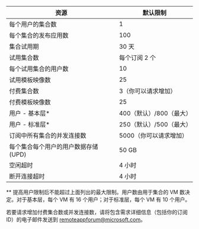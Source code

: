 
|资源 | 默认限制|
|--------------|--------|
|每个用户的集合数| 1|
|每个集合的发布应用数|	100|	
|集合试用期| 30 天|
|试用集合数| 每个订阅 2 个|
|每个试用集合的用户数| 10|
|试用模板映像数|	25|
|付费集合数| 3（你可以请求增加）|
|付费模板映像数| 25|	
|用户 - 基本层*| 400（默认）/800（最大）|
|用户 - 标准层*| 250（默认）/500（最大）|
|订阅中所有集合的并发连接数| 5000（你可以请求增加）|
|每个集合每个用户的用户数据存储 (UPD)| 50 GB|
|空闲超时| 4 小时|
|断开连接超时| 4 小时|

** 提高用户限制后不能超过上面列出的最大限制。用户数由用于集合的 VM 数决定。对于基本层，每个 VM 有 16 个用户；对于标准层，每个 VM 有 10 个用户。

若要请求增加付费集合数或并发连接数，请将包含需求详细信息（包括你的订阅 ID）的电子邮件发送到 [remoteappforum@microsoft.com](mailto:remoteappforum@microsoft.com)。

<!---HONumber=71-->